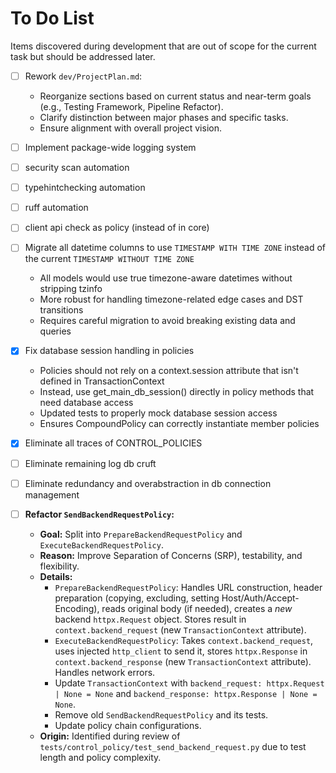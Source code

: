 # To Do List

Items discovered during development that are out of scope for the current task but should be addressed later.

- [ ] Rework `dev/ProjectPlan.md`:
  - Reorganize sections based on current status and near-term goals (e.g., Testing Framework, Pipeline Refactor).
  - Clarify distinction between major phases and specific tasks.
  - Ensure alignment with overall project vision.

- [ ] Implement package-wide logging system

- [ ] security scan automation
- [ ] typehintchecking automation
- [ ] ruff automation
- [ ] client api check as policy (instead of in core)

- [ ] Migrate all datetime columns to use `TIMESTAMP WITH TIME ZONE` instead of the current `TIMESTAMP WITHOUT TIME ZONE`
  - All models would use true timezone-aware datetimes without stripping tzinfo
  - More robust for handling timezone-related edge cases and DST transitions
  - Requires careful migration to avoid breaking existing data and queries

- [X] Fix database session handling in policies
  - Policies should not rely on a context.session attribute that isn't defined in TransactionContext
  - Instead, use get_main_db_session() directly in policy methods that need database access
  - Updated tests to properly mock database session access
  - Ensures CompoundPolicy can correctly instantiate member policies

- [X] Eliminate all traces of CONTROL_POLICIES
- [ ] Eliminate remaining log db cruft
- [ ] Eliminate redundancy and overabstraction in db connection management

- [ ] **Refactor `SendBackendRequestPolicy`:**
  - **Goal:** Split into `PrepareBackendRequestPolicy` and `ExecuteBackendRequestPolicy`.
  - **Reason:** Improve Separation of Concerns (SRP), testability, and flexibility.
  - **Details:**
    - `PrepareBackendRequestPolicy`: Handles URL construction, header preparation (copying, excluding, setting Host/Auth/Accept-Encoding), reads original body (if needed), creates a *new* backend `httpx.Request` object. Stores result in `context.backend_request` (new `TransactionContext` attribute).
    - `ExecuteBackendRequestPolicy`: Takes `context.backend_request`, uses injected `http_client` to send it, stores `httpx.Response` in `context.backend_response` (new `TransactionContext` attribute). Handles network errors.
    - Update `TransactionContext` with `backend_request: httpx.Request | None = None` and `backend_response: httpx.Response | None = None`.
    - Remove old `SendBackendRequestPolicy` and its tests.
    - Update policy chain configurations.
  - **Origin:** Identified during review of `tests/control_policy/test_send_backend_request.py` due to test length and policy complexity.
